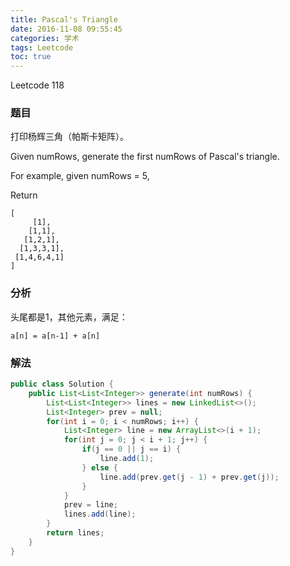 ```yaml
---
title: Pascal's Triangle
date: 2016-11-08 09:55:45
categories: 学术
tags: Leetcode
toc: true
---
```


Leetcode 118

### 题目

打印杨辉三角（帕斯卡矩阵）。

Given numRows, generate the first numRows of Pascal's triangle.

For example, given numRows = 5,

Return

```
[
     [1],
    [1,1],
   [1,2,1],
  [1,3,3,1],
 [1,4,6,4,1]
]
```

### 分析

头尾都是1，其他元素，满足：

```
a[n] = a[n-1] + a[n]
```

### 解法

```java
public class Solution {
    public List<List<Integer>> generate(int numRows) {
        List<List<Integer>> lines = new LinkedList<>();
        List<Integer> prev = null;
        for(int i = 0; i < numRows; i++) {
            List<Integer> line = new ArrayList<>(i + 1);
            for(int j = 0; j < i + 1; j++) {
                if(j == 0 || j == i) {
                    line.add(1);
                } else {
                    line.add(prev.get(j - 1) + prev.get(j));
                }
            }
            prev = line;
            lines.add(line);
        }
        return lines;
    }
}
```